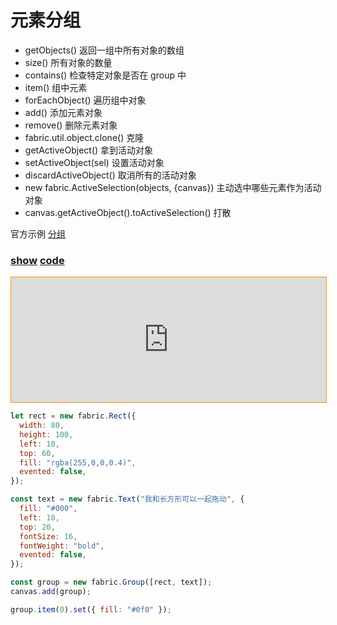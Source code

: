 # 元素分组

- getObjects() 返回一组中所有对象的数组
- size() 所有对象的数量
- contains() 检查特定对象是否在 group 中
- item() 组中元素
- forEachObject() 遍历组中对象
- add() 添加元素对象
- remove() 删除元素对象
- fabric.util.object.clone() 克隆
- getActiveObject() 拿到活动对象
- setActiveObject(sel) 设置活动对象
- discardActiveObject() 取消所有的活动对象
- new fabric.ActiveSelection(objects, {canvas}) 主动选中哪些元素作为活动对象
- canvas.getActiveObject().toActiveSelection() 打散

官方示例 [分组](http://fabricjs.com/manage-selection)

### [**show**](https://zhuanwan.github.io/web/fabric/元素操作/元素分组1) [**code**](https://github.com/zhuanwan/web-page/tree/master/docs/fabric/元素操作/元素分组1.jsx)

<iframe height=200 width='100%' style="border: 1px solid #ff9000" frameborder=1 allowfullscreen="true" src="https://zhuanwan.github.io/web/fabric/元素操作/元素分组1">  
 </iframe>

```js
let rect = new fabric.Rect({
  width: 80,
  height: 100,
  left: 10,
  top: 60,
  fill: "rgba(255,0,0,0.4)",
  evented: false,
});

const text = new fabric.Text("我和长方形可以一起拖动", {
  fill: "#000",
  left: 10,
  top: 20,
  fontSize: 16,
  fontWeight: "bold",
  evented: false,
});

const group = new fabric.Group([rect, text]);
canvas.add(group);

group.item(0).set({ fill: "#0f0" });
```
